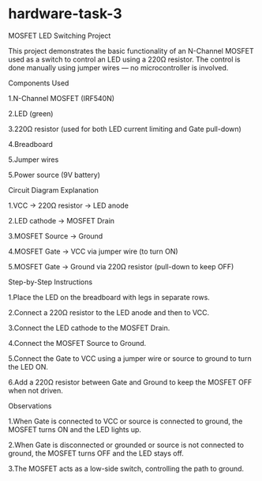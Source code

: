 # hardware-task-3

MOSFET LED Switching Project

This project demonstrates the basic functionality of an N-Channel MOSFET used as a switch to control an LED using a 220Ω resistor. The control is done manually using jumper wires — no microcontroller is involved.

Components Used

1.N-Channel MOSFET (IRF540N)

2.LED (green)

3.220Ω resistor (used for both LED current limiting and Gate pull-down)

4.Breadboard

5.Jumper wires

5.Power source (9V battery)

Circuit Diagram Explanation

1.VCC → 220Ω resistor → LED anode

2.LED cathode → MOSFET Drain

3.MOSFET Source → Ground

4.MOSFET Gate → VCC via jumper wire (to turn ON)

5.MOSFET Gate → Ground via 220Ω resistor (pull-down to keep OFF)

Step-by-Step Instructions

1.Place the LED on the breadboard with legs in separate rows.

2.Connect a 220Ω resistor to the LED anode and then to VCC.

3.Connect the LED cathode to the MOSFET Drain.

4.Connect the MOSFET Source to Ground.

5.Connect the Gate to VCC using a jumper wire or source to ground to turn the LED ON.

6.Add a 220Ω resistor between Gate and Ground to keep the MOSFET OFF when not driven.


Observations

1.When Gate is connected to VCC or source is connected to ground, the MOSFET turns ON and the LED lights up.

2.When Gate is disconnected or grounded or source is not connected to ground, the MOSFET turns OFF and the LED stays off.

3.The MOSFET acts as a low-side switch, controlling the path to ground.

